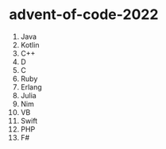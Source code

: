 # advent-of-code-2022

1. Java
2. Kotlin
3. C++
4. D
5. C
6. Ruby
7. Erlang
8. Julia
9. Nim
10. VB
12. Swift
13. PHP
14. F#
